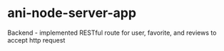 # ani-node-server-app

Backend - implemented RESTful route for user, favorite, and reviews to accept http request
